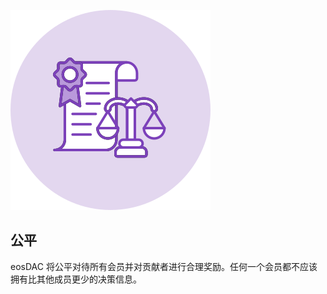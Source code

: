 ![公平](/assets/vision-core-principles/fairness-icon160x160.svg)

公平
---

eosDAC 将公平对待所有会员并对贡献者进行合理奖励。任何一个会员都不应该拥有比其他成员更少的决策信息。